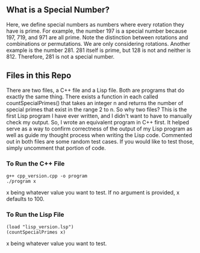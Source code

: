 ## What is a Special Number?
Here, we define special numbers as numbers where every rotation they have is prime. 
For example, the number 197 is a special number because 197, 719, and 971 are all prime.
Note the distinction between rotations and combinations or permutations.
We are only considering rotations.
Another example is the number 281. 281 itself is prime, but 128 is not and neither is 812.
Therefore, 281 is not a special number.

## Files in this Repo
There are two files, a C++ file and a Lisp file.
Both are programs that do exactly the same thing.
There exists a function in each called countSpecialPrimes() that takes an integer n and returns the number of 
special primes that exist in the range 2 to n.
So why two files?
This is the first Lisp program I have ever written, and I didn't want to have to manually check my output.
So, I wrote an equivalent program in C++ first.
It helped serve as a way to confirm correctness of the output of my Lisp program as well as guide my thought process 
when writing the Lisp code.
Commented out in both files are some random test cases. If you would like to test those, simply uncomment that portion of code.

### To Run the C++ File
```
g++ cpp_version.cpp -o program
./program x
```
x being whatever value you want to test. If no argument is provided, x defaults to 100.

### To Run the Lisp File
```
(load "lisp_version.lsp")
(countSpecialPrimes x)
```
x being whatever value you want to test.
